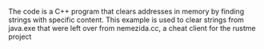 The code is a C++ program that clears addresses in memory by finding strings with specific content. This example is used to clear strings from java.exe that were left over from nemezida.cc, a cheat client for the rustme project
